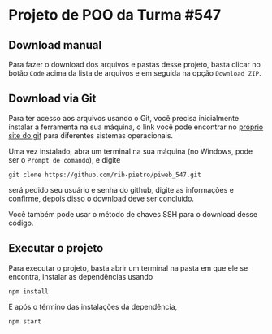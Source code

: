 # Projeto de POO da Turma #547

## Download manual
Para fazer o download dos arquivos e pastas desse projeto, basta clicar no botão `Code` acima da lista de arquivos e em seguida na opção `Download ZIP`.

## Download via Git
Para ter acesso aos arquivos usando o Git, você precisa inicialmente instalar a ferramenta na sua máquina, o link você pode encontrar no [próprio site do git](https://git-scm.com/downloads) para diferentes sistemas operacionais.

Uma vez instalado, abra um terminal na sua máquina (no Windows, pode ser o `Prompt de comando`), e digite 
```
git clone https://github.com/rib-pietro/piweb_547.git
```
será pedido seu usuário e senha do github, digite as informações e confirme, depois disso o download deve ser concluído.

Você também pode usar o método de chaves SSH para o download desse código.

## Executar o projeto

Para executar o projeto, basta abrir um terminal na pasta em que ele se encontra, instalar as dependências usando
```
npm install
```
E após o término das instalações da dependência,
```
npm start
```